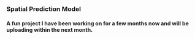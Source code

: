 ### Spatial Prediction Model
#### A fun project I have been working on for a few months now and will be uploading within the next month. 

